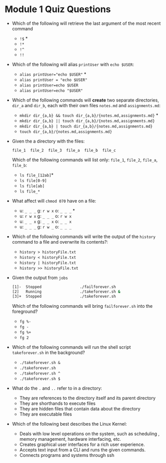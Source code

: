 # Module 1 Quiz Questions



- Which of the following will retrieve the last argument of the most recent command

  - `!$`  *
  - `!*`
  - `!^`
  - `!!`

- Which of the following will alias `printUser` with `echo $USER`: 

  - `alias printUser="echo $USER"` *
  - `alias printUser = "echo $USER"`
  - `alias printUser=echo $USER`
  - `alias printUser=echo "$USER"`

- Which of the following commands will **create** two separate directories, `dir_a` and `dir_b`, each with their own files `notes.md` and `assignments.md`: 

  - `mkdir dir_{a,b} && touch dir_{a,b}/{notes.md,assignments.md}` *
  - `mkdir dir_{a,b} || touch dir_{a,b}/{notes.md,assignments.md}`
  - `mkdir dir_{a,b} | touch dir_{a,b}/{notes.md,assignments.md}`
  - `touch dir_{a,b}/{notes.md,assignments.md}`

- Given the a directory with the files:

  ```
  file_1  file_2  file_3  file_a  file_b  file_c
  ```

  Which of the following commands will list only: `file_1`, `file_2`, `file_a`, `file_b`: 

  - `ls file_[12ab]`*
  - `ls file[0-9]`
  - `ls file[ab]`
  - `ls file_*`

- What affect will `chmod 070` have on a file: 

  - u: `_ _ _`  g: `r w x` o: `_ _ _` * 
  - u: `r w x`  g: `_ _ _` o: `r w x`
  - u: `_ _ x`  g: `_ _ x` o: `_ _ x`
  - u: `_ _ _`  g: `r w _` o: `_ _ _`

- Which of the following commands will write the output of the `history`  command to a file and overwrite its contents?: 

  - `history > historyFile.txt`
  - `history < historyFile.txt`
  - `history | historyFile.txt`
  - `history >> historyFile.txt`

- Given the output from `jobs`

  ```bash
  [1]-  Stopped                 ./failforever.sh
  [2]   Running                 ./takeforever.sh &
  [3]+  Stopped                 ./takeforever.sh
  ```

  Which of the following commands will bring `failforever.sh` into the foreground? 

  - `fg %-`
  - `fg -`
  - `fg %+`
  - `fg 2`

- Which of the following commands will run the shell script `takeforever.sh` in the background?

  - `./takeforever.sh &`
  - `./takeforever.sh`
  - `./takeforever.sh ^`
  - `./takeforever.sh $`

- What do the `.` and `..` refer to in a directory: 

  - They are references to the directory itself and its parent directory
  - They are shorthands to execute files
  - They are hidden files that contain data about the directory
  - They are executable files

- Which of the following best describes the Linux Kernel: 

  - Deals with low level operations on the system, such as scheduling , memory management, hardware interfacing, etc. 
  - Creates graphical user interfaces for a rich user experience.
  - Accepts text input from a CLI and runs the given commands.
  - Connects programs and systems through ssh